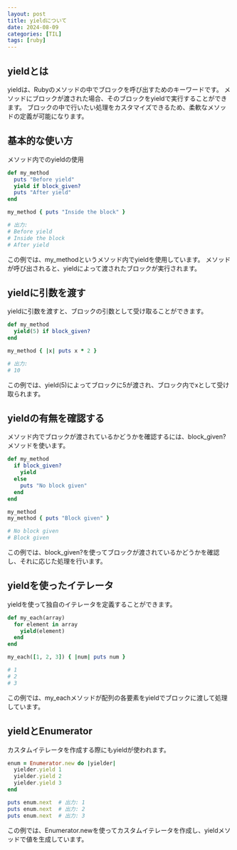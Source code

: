 ```yaml
---
layout: post
title: yieldについて
date: 2024-08-09
categories: [TIL]
tags: [ruby]
---
```


## yieldとは
yieldは、Rubyのメソッドの中でブロックを呼び出すためのキーワードです。
メソッドにブロックが渡された場合、そのブロックをyieldで実行することができます。
ブロックの中で行いたい処理をカスタマイズできるため、柔軟なメソッドの定義が可能になります。

## 基本的な使い方
メソッド内でのyieldの使用

```ruby
def my_method
  puts "Before yield"
  yield if block_given?
  puts "After yield"
end

my_method { puts "Inside the block" }

# 出力:
# Before yield
# Inside the block
# After yield

```

この例では、my_methodというメソッド内でyieldを使用しています。
メソッドが呼び出されると、yieldによって渡されたブロックが実行されます。

## yieldに引数を渡す
yieldに引数を渡すと、ブロックの引数として受け取ることができます。

```ruby
def my_method
  yield(5) if block_given?
end

my_method { |x| puts x * 2 }

# 出力:
# 10
```

この例では、yield(5)によってブロックに5が渡され、ブロック内でxとして受け取られます。


## yieldの有無を確認する
メソッド内でブロックが渡されているかどうかを確認するには、block_given?メソッドを使います。

```ruby
def my_method
  if block_given?
    yield
  else
    puts "No block given"
  end
end

my_method
my_method { puts "Block given" }

# No block given
# Block given
```

この例では、block_given?を使ってブロックが渡されているかどうかを確認し、それに応じた処理を行います。

## yieldを使ったイテレータ
yieldを使って独自のイテレータを定義することができます。

```ruby
def my_each(array)
  for element in array
    yield(element)
  end
end

my_each([1, 2, 3]) { |num| puts num }

# 1
# 2
# 3
```

この例では、my_eachメソッドが配列の各要素をyieldでブロックに渡して処理しています。

## yieldとEnumerator
カスタムイテレータを作成する際にもyieldが使われます。

```ruby
enum = Enumerator.new do |yielder|
  yielder.yield 1
  yielder.yield 2
  yielder.yield 3
end

puts enum.next  # 出力: 1
puts enum.next  # 出力: 2
puts enum.next  # 出力: 3
```

この例では、Enumerator.newを使ってカスタムイテレータを作成し、yieldメソッドで値を生成しています。

